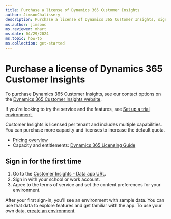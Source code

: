 ```yaml
---
title: Purchase a license of Dynamics 365 Customer Insights
author: JimsonChalissery
description: Purchase a license of Dynamics 365 Customer Insights, sign in, and get familiar with the app.
ms.author: jimsonc
ms.reviewer: mhart
ms.date: 04/29/2024
ms.topic: how-to
ms.collection: get-started
---
```


# Purchase a license of Dynamics 365 Customer Insights

To purchase Dynamics 365 Customer Insights, see our contact options on the [Dynamics 365 Customer Insights website](https://dynamics.microsoft.com/ai/customer-insights/).

If you're looking to try the service and the features, see [Set up a trial environment](trial-signup.md).

Customer Insights is licensed per tenant and includes multiple capabilities. You can purchase more capacity and licenses to increase the default quota.

- [Pricing overview](https://dynamics.microsoft.com/ai/customer-insights/pricing/)
- Capacity and entitlements: [Dynamics 365 Licensing Guide](https://go.microsoft.com/fwlink/?LinkId=866544)

## Sign in for the first time

1. Go to the [Customer Insights - Data app URL](https://home.ci.ai.dynamics.com).
1. Sign in with your school or work account.
1. Agree to the terms of service and set the content preferences for your environment.

After your first sign-in, you'll see an environment with sample data. You can use that data to explore features and get familiar with the app. To use your own data, [create an environment](create-environment.md).
